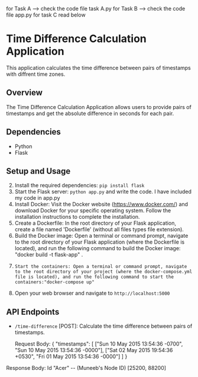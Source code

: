 for Task A --> check the code file task A.py
for Task B --> check the code file app.py
for task C read below


# Time Difference Calculation Application



This application calculates the time difference between pairs of timestamps with diffrent time zones.

## Overview

The Time Difference Calculation Application allows users to provide pairs of timestamps and get the absolute difference in seconds for each pair.

## Dependencies

- Python
- Flask

## Setup and Usage


2. Install the required dependencies: `pip install flask`
3. Start the Flask server: `python app.py` and write the code. I have included my code in app.py
4. Install Docker: Visit the Docker website (https://www.docker.com/) and download Docker for your specific operating system. Follow the installation instructions to complete the installation.
5. Create a Dockerfile: In the root directory of your Flask application, create a file named 'Dockerfile' (without all files types file extension).
6. Build the Docker image: Open a terminal or command prompt, navigate to the root directory of your Flask application (where the Dockerfile is located), and run the following command to build the Docker image: "docker build -t flask-app" .
7.     Start the containers: Open a terminal or command prompt, navigate to the root directory of your project (where the docker-compose.yml file is located), and run the following command to start the containers:"docker-compose up"
7. Open your web browser and navigate to `http://localhost:5000`

## API Endpoints

- `/time-difference` [POST]: Calculate the time difference between pairs of timestamps.

  Request Body:
{
"timestamps": [
["Sun 10 May 2015 13:54:36 -0700", "Sun 10 May 2015 13:54:36 -0000"],
["Sat 02 May 2015 19:54:36 +0530", "Fri 01 May 2015 13:54:36 -0000"]
]
}



Response Body:
Id	"Acer" -- (Muneeb's Node ID)
[25200, 88200]